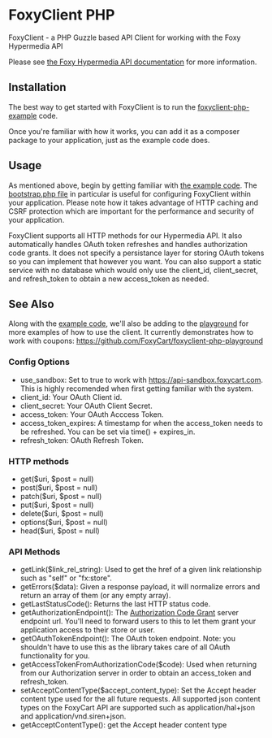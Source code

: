 # FoxyClient PHP
FoxyClient - a PHP Guzzle based API Client for working with the Foxy Hypermedia API

Please see <a href="https://api.foxycart.com/docs">the Foxy Hypermedia API documentation</a> for more information.

## Installation

The best way to get started with FoxyClient is to run the <a href="https://github.com/FoxyCart/foxyclient-php-example">foxyclient-php-example</a> code.

Once you're familiar with how it works, you can add it as a composer package to your application, just as the example code does.

## Usage

As mentioned above, begin by getting familiar with <a href="https://github.com/FoxyCart/foxyclient-php-example">the example code</a>. The <a href="https://github.com/FoxyCart/foxyclient-php-example/blob/master/bootstrap.php">bootstrap.php file</a> in particular is useful for configuring FoxyClient within your application. Please note how it takes advantage of HTTP caching and CSRF protection which are important for the performance and security of your application.

FoxyClient supports all HTTP methods for our Hypermedia API. It also automatically handles OAuth token refreshes and handles authorization code grants. It does not specify a persistance layer for storing OAuth tokens so you can implement that however you want. You can also support a static service with no database which would only use the client_id, client_secret, and refresh_token to obtain a new access_token as needed.

## See Also

Along with the <a href="https://github.com/FoxyCart/foxyclient-php-example">example code</a>, we'll also be adding to the <a href="https://github.com/FoxyCart/foxyclient-php-playground">playground</a> for more examples of how to use the client. It currently demonstrates how to work with coupons: https://github.com/FoxyCart/foxyclient-php-playground

### Config Options
 * use_sandbox: Set to true to work with https://api-sandbox.foxycart.com. This is highly recomended when first getting familiar with the system.
 * client_id: Your OAuth Client id.
 * client_secret: Your OAuth Client Secret.
 * access_token: Your OAuth Acccess Token.
 * access_token_expires: A timestamp for when the access_token needs to be refreshed. You can be set via time() + expires_in.
 * refresh_token: OAuth Refresh Token.

### HTTP methods
 * get($uri, $post = null)
 * post($uri, $post = null)
 * patch($uri, $post = null)
 * put($uri, $post = null)
 * delete($uri, $post = null)
 * options($uri, $post = null)
 * head($uri, $post = null)

### API Methods
 * getLink($link_rel_string): Used to get the href of a given link relationship such as "self" or "fx:store".
 * getErrors($data): Given a response payload, it will normalize errors and return an array of them (or any empty array).
 * getLastStatusCode(): Returns the last HTTP status code.
 * getAuthorizationEndpoint(): The <a href="https://tools.ietf.org/html/rfc6749#section-4.1">Authorization Code Grant</a> server endpoint url. You'll need to forward users to this to let them grant your application access to their store or user.
 * getOAuthTokenEndpoint(): The OAuth token endpoint. Note: you shouldn't have to use this as the library takes care of all OAuth functionality for you.
 * getAccessTokenFromAuthorizationCode($code): Used when returning from our Authorization server in order to obtain an access_token and refresh_token.
 * setAcceptContentType($accept_content_type): Set the Accept header content type used for the all future requests. All supported json content types on the FoxyCart API are supported such as application/hal+json and application/vnd.siren+json.
 * getAcceptContentType(): get the Accept header content type

